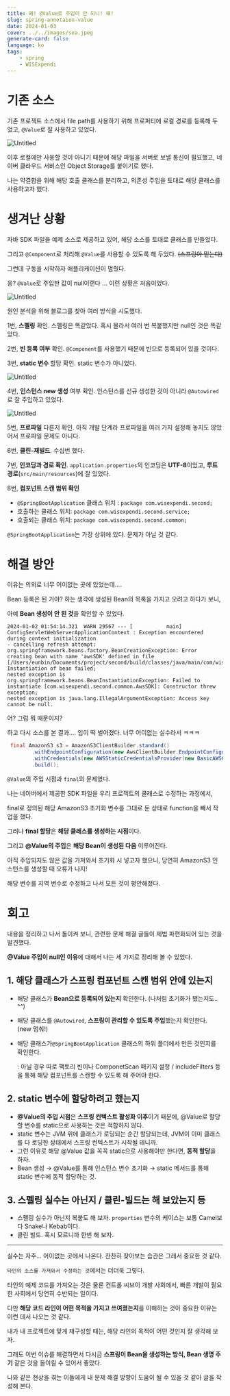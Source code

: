 ```yaml
---
title: 왜! @Value로 주입이 안 되니! 왜!
slug: spring-annotaion-value
date: 2024-01-03
cover: ../../images/sea.jpeg
generate-card: false
language: ko
tags:
    - spring
    - WISExpendi
---
```

# 기존 소스

기존 프로젝트 소스에서 file path를 사용하기 위해 프로퍼티에 로컬 경로를 등록해 두었고, `@Value`로 잘 사용하고 있었다.

![Untitled](img/01.png)

이후 로컬에만 사용할 것이 아니기 때문에 해당 파일을 서버로 보낼 통신이 필요했고, 네이버 클라우드 서비스인 Object Storage를 붙이기로 했다.

나는 약결합을 위해 해당 호출 클래스를 분리하고, 의존성 주입을 토대로 해당 클래스를 사용하고자 했다.

# 생겨난 상황

자바 SDK 파일을 예제 소스로 제공하고 있어, 해당 소스를 토대로 클래스를 만들었다.

그리고 `@Component`로 처리해 `@Value`를 사용할 수 있도록 해 두었다. ~~(스프링아 믿는다)~~

그런데 구동을 시작하자 애플리케이션이 멈췄다.

응? `@Value`로 주입한 값이 null이랜다 … 이런 상황은 처음이었다.

![Untitled](img/02.png)

원인 분석을 위해 블로그를 찾아 여러 방식을 시도했다.

1번, **스펠링** 확인. 스펠링은 똑같았다. 혹시 몰라서 여러 번 복붙했지만 null인 것은 똑같았다.

2번, **빈 등록 여부** 확인. `@Component`를 사용했기 때문에 빈으로 등록되어 있을 것이다.

3번, **static 변수** 할당 확인. static 변수가 아니었다.

![Untitled](img/03.png)

4번, **인스턴스 new 생성** 여부 확인. 인스턴스를 신규 생성한 것이 아니라 `@Autowired`로 잘 주입하고 있었다.

![Untitled](img/04.png)

5번, **프로파일** 다른지 확인. 아직 개발 단계라 프로파일을 여러 가지 설정해 놓지도 않았어서 프로파일 문제도 아니다.

6번, **클린-재빌드**. 수십번 했다.

7번, **인코딩과 경로 확인**. `application.properties`의 인코딩은 **UTF-8**이었고, **루트 경로**(`src/main/resources`)에 잘 있었다.

8번, **컴포넌트 스캔 범위 확인**

- `@SpringBootApplication` 클래스 위치 : `package com.wisexpendi.second;`
- 호출하는 클래스 위치: `package com.wisexpendi.second.service;`
- 호출되는 클래스 위치: `package com.wisexpendi.second.common;`

`@SpringBootApplication`는 가장 상위에 있다. 문제가 아닐 것 같다.

# 해결 방안

이유는 의외로 너무 어이없는 곳에 있었는데….

Bean 등록은 된 거야? 하는 생각에 생성된 Bean의 목록을 가지고 오려고 하다가 보니,

아예 **Bean 생성이 안 된 것**을 확인할 수 있었다.

```
2024-01-02 01:54:14.321  WARN 29567 --- [           main] ConfigServletWebServerApplicationContext : Exception encountered during context initialization 
- cancelling refresh attempt: org.springframework.beans.factory.BeanCreationException: Error creating bean with name 'awsSDK' defined in file 
[/Users/eunbin/Documents/project/second/build/classes/java/main/com/wisexpendi/second/common/AwsSDK.class]: Instantiation of bean failed; 
nested exception is org.springframework.beans.BeanInstantiationException: Failed to instantiate [com.wisexpendi.second.common.AwsSDK]: Constructor threw exception; 
nested exception is java.lang.IllegalArgumentException: Access key cannot be null.
```

어? 그럼 뭐 때문이지?

하고 다시 소스를 본 결과…. 입이 떡 벌어졌다. 너무 어이없는 실수라서 ㅋㅋㅋ

```java
 final AmazonS3 s3 = AmazonS3ClientBuilder.standard()
        .withEndpointConfiguration(new AwsClientBuilder.EndpointConfiguration(endPoint, regionName))
        .withCredentials(new AWSStaticCredentialsProvider(new BasicAWSCredentials(accessKey, secretKey)))
        .build();
```

`@Value`의 주입 시점과 `final`의 문제였다.

나는 네이버에서 제공한 SDK 파일을 우리 프로젝트의 클래스로 수정하는 과정에서,

final로 정의된 해당 AmazonS3 초기화 변수를 그대로 둔 상태로 function을 빼서 작업을 했다.

그러나 **final 할당**은 **해당 클래스를 생성하는 시점**이다.

그리고 **@Value의 주입**은 **해당 Bean이 생성된 다음** 이루어진다.

아직 주입되지도 않은 값을 가져와서 초기화 시 넣고자 했으니, 당연히 AmazonS3 인스턴스를 생성할 때 오류가 나지!

해당 변수를 지역 변수로 수정하고 나서 모든 것이 평안해졌다.

# 회고

내용을 정리하고 나서 돌이켜 보니, 관련한 문제 해결 글들이 제법 파편화되어 있는 것을 발견했다.

**@Value 주입이 null인 이유**에 대해서 나는 세 가지로 정리해 볼 수 있었다.

## 1. 해당 클래스가 스프링 컴포넌트 스캔 범위 안에 있는지

- 해당 클래스가 **Bean으로 등록되어 있는지** 확인한다. (나처럼 초기화가 됐는지도.. ^^)
- 해당 클래스를 `@Autowired`, **스프링이 관리할 수 있도록 주입**했는지 확인한다.  (new 멈춰!)
- 해당 클래스가`@SpringBootApplication` 클래스의 하위 폴더에서 만든 것인지를 확인한다.

  : 아닐 경우 따로 팩토리 빈이나 ComponetScan 패키지 설정 / includeFilters 등을 통해 해당 컴포넌트를 스캔할 수 있도록 해 주어야 한다.

## 2. static 변수에 할당하려고 했는지

- **@Value의 주입 시점**은 **스프링 컨텍스트 활성화 이후**이기 때문에, @Value로 할당할 변수를 static으로 사용하는 것은 적합하지 않다.
- static 변수는 JVM 위에 클래스가 로딩되는 순간 할당되는데, JVM이 이미 클래스를 다 로딩한 상태에서 스프링 컨텍스트가 시작될 테니까.
- 그런 이유로 해당 @Value 값을 꼭꼭 static으로 사용해야만 한다면, **동적 할당**을 하자.
- Bean 생성 → @Value를 통해 인스턴스 변수 초기화 → static 메서드를 통해 static 변수에 동적 할당하는 것.

## 3. 스펠링 실수는 아닌지 / 클린-빌드는 해 보았는지 등

- 스펠링 실수가 아닌지 복붙도 해 보자. `properties` 변수의 케이스는 보통 Camel보다 Snake나 Kebab이다.
- 클린 빌드. 혹시 모르니까 한번 해 보자.

---

실수는 자주… 어이없는 곳에서 나온다. 찬찬히 찾아보는 습관은 그래서 중요한 것 같다.

`타인의 소스를 가져와서 수정하는 것`에서는 더더욱 그렇다.

타인의 예제 코드를 가져오는 것은 물론 컨트롤 씨브이 개발 사회에서, 빠른 개발이 필요한 사회에서 당연히 수반되는 일이다.

다만 **해당 코드 라인이 어떤 목적을 가지고 쓰여졌는지**를 이해하는 것이 중요한 이유는 이런 데서 나오는 것 같다.

내가 내 프로젝트에 맞게 재구성할 때는, 해당 라인의 목적이 어떤 것인지 잘 생각해 보자.

그래도 이번 이슈를 해결하면서 다시금 **스프링이 Bean을 생성하는 방식, Bean 생명 주기** 같은 것을 돌이킬 수 있어서 좋았다.

나와 같은 현상을 겪는 이들에게 내 문제 해결 방향이 도움이 될 수 있을 것 같아 글을 작성해 본다.

